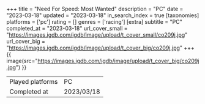 +++
title = "Need For Speed: Most Wanted"
description = "PC"
date = "2023-03-18"
updated = "2023-03-18"
in_search_index = true
[taxonomies]
platforms = ['pc']
rating = []
genres = ['racing']
[extra]
subtitle = "PC"
completed_at = "2023-03-18"
url_cover_small = "https://images.igdb.com/igdb/image/upload/t_cover_small/co209j.jpg"
url_cover_big = "https://images.igdb.com/igdb/image/upload/t_cover_big/co209j.jpg"
+++
{{ image(src="https://images.igdb.com/igdb/image/upload/t_cover_big/co209j.jpg") }}

|              |            |
| ------------ | ---------- |
| Played platforms    | PC |
| Completed at | 2023/03/18 |


